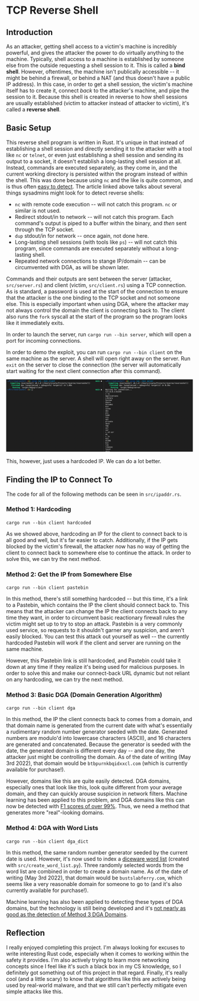 # TCP Reverse Shell

## Introduction

As an attacker, getting shell access to a victim's machine is incredibly powerful, and gives the attacker the power to do virtually anything to the machine. Typically, shell access to a machine is established by someone else from the outside requesting a shell session to it. This is called a **bind shell**. However, oftentimes, the machine isn't publically accessible -- it might be behind a firewall, or behind a NAT (and thus doesn't have a public IP address). In this case, in order to get a shell session, the victim's machine itself has to create it, connect *back* to the attacker's machine, and pipe the session to it. Because this shell is created in reverse to how shell sessions are usually established (victim to attacker instead of attacker to victim), it's called a **reverse shell**.

## Basic Setup

This reverse shell program is written in Rust. It's unique in that instead of establishing a shell session and directly sending it to the attacker with a tool like `nc` or `telnet`, or even just establishing a shell session and sending its output to a socket, it doesn't establish a long-lasting shell session at all. Instead, commands are executed separately, as they come in, and the current working directory is persisted within the program instead of within the shell. This was done because using `nc` and the like is quite common, and is thus often [easy to detect](https://sysdig.com/blog/reverse-shell-falco-sysdig-secure/). The article linked above talks about several things sysadmins might look for to detect reverse shells:

- `nc` with remote code execution -- will not catch this program. `nc` or similar is not used.
- Redirect stdout/in to network -- will not catch this program. Each command's output is piped to a buffer within the binary, and *then* sent through the TCP socket.
- `dup` stdout/in for network -- once again, not done here. 
- Long-lasting shell sessions (with tools like `ps`) -- will not catch this program, since commands are executed separately without a long-lasting shell.
- Repeated network connections to stange IP/domain -- can be circumvented with DGA, as will be shown later.

Commands and their outputs are sent between the server (attacker, `src/server.rs`) and client (victim, `src/client.rs`) using a TCP connection. As is standard, a password is used at the start of the connection to ensure that the attacker is the one binding to the TCP socket and not someone else. This is especially important when using DGA, where the attacker may not always control the domain the client is connecting back to. The client also runs the `fork` syscall at the start of the program so the program looks like it immediately exits. 

In order to launch the server, run `cargo run --bin server`, which will open a port for incoming connections.

In order to demo the exploit, you can run `cargo run --bin client` on the same machine as the server. A shell will open right away on the server. Run `exit` on the server to close the connection (the server will automatically start waiting for the next client connection after this command).

![Basic Use of Reverse Shell](./basic.png)

This, however, just uses a hardcoded IP. We can do a lot better.

## Finding the IP to Connect To

The code for all of the following methods can be seen in `src/ipaddr.rs`.

### Method 1: Hardcoding

`cargo run --bin client hardcoded`

As we showed above, hardcoding an IP for the client to connect back to is all good and well, but it's far easier to catch. Additionally, if the IP gets blocked by the victim's firewall, the attacker now has no way of getting the client to connect back to somewhere else to continue the attack. In order to solve this, we can try the next method.

### Method 2: Get the IP from Somewhere Else

`cargo run --bin client pastebin`

In this method, there's still something hardcoded -- but this time, it's a link to a Pastebin, which contains the IP the client should connect back to. This means that the attacker can change the IP the client connects back to any time they want, in order to circumvent basic reactionary firewall rules the victim might set up to try to stop an attack. Pastebin is a very commonly used service, so requests to it shouldn't garner any suspicion, and aren't easily blocked. You can test this attack out yourself as well -- the currently hardcoded Pastebin will work if the client and server are running on the same machine. 

However, this Pastebin link is still hardcoded, and Pastebin could take it down at any time if they realize it's being used for malicious purposes. In order to solve this and make our connect-back URL dynamic but not reliant on any hardcoding, we can try the next method.

### Method 3: Basic DGA (Domain Generation Algorithm)

`cargo run --bin client dga`

In this method, the IP the client connects back to comes from a domain, and that domain name is generated from the current date with what's essentially a rudimentary random number generator seeded with the date. Generated numbers are modulo'd into lowercase characters (ASCII), and 16 characters are generated and concatenated. Because the generator is seeded with the date, the generated domain is different every day -- and one day, the attacker just might be controlling the domain. As of the date of writing (May 3rd 2022), that domain would be `btbpurnkbqidxxcl.com` (which is currently available for purchase!).

However, domains like this are quite easily detected. DGA domains, especially ones that look like this, look quite different from your average domain, and they can quickly arouse suspicion in network filters. Machine learning has been applied to this problem, and DGA domains like this can now be detected with [F1 scores of over 99%](https://doi.org/10.48550/arXiv.1611.00791). Thus, we need a method that generates more "real"-looking domains.

### Method 4: DGA with Word Lists

`cargo run --bin client dga_dict`

In this method, the same random number generator seeded by the current date is used. However, it's now used to index a [diceware word list](https://www.eff.org/files/2016/09/08/eff_short_wordlist_1.txt) (created with `src/create_word_list.py`). Three randomly selected words from the word list are combined in order to create a domain name. As of the date of writing (May 3rd 2022), that domain would be `bustslabferry.com`, which seems like a very reasonable domain for someone to go to (and it's also currently available for purchase!). 

Machine learning has also been applied to detecting these types of DGA domains, but the technology is still being developed and it's [not nearly as good as the detection of Method 3 DGA Domains](https://ieeexplore.ieee.org/document/8622066).

## Reflection

I really enjoyed completing this project. I'm always looking for excuses to write interesting Rust code, especially when it comes to working within the safety it provides. I'm also actively trying to learn more networking concepts since I feel like it's such a black box in my CS knowledge, so I definitely got something out of this project in that regard. Finally, it's really cool (and a little scary) to know that algorithms like this are actively being used by real-world malware, and that we still can't perfectly mitigate even simple attacks like this.